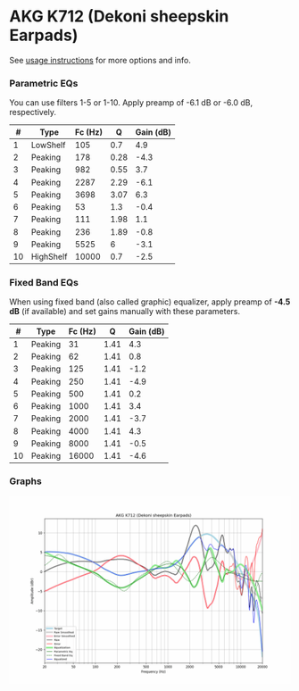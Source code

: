 # AKG K712 (Dekoni sheepskin Earpads)
See [usage instructions](https://github.com/jaakkopasanen/AutoEq#usage) for more options and info.

### Parametric EQs
You can use filters 1-5 or 1-10. Apply preamp of -6.1 dB or -6.0 dB, respectively.

|   # | Type      |   Fc (Hz) |    Q |   Gain (dB) |
|-----|-----------|-----------|------|-------------|
|   1 | LowShelf  |       105 | 0.7  |         4.9 |
|   2 | Peaking   |       178 | 0.28 |        -4.3 |
|   3 | Peaking   |       982 | 0.55 |         3.7 |
|   4 | Peaking   |      2287 | 2.29 |        -6.1 |
|   5 | Peaking   |      3698 | 3.07 |         6.3 |
|   6 | Peaking   |        53 | 1.3  |        -0.4 |
|   7 | Peaking   |       111 | 1.98 |         1.1 |
|   8 | Peaking   |       236 | 1.89 |        -0.8 |
|   9 | Peaking   |      5525 | 6    |        -3.1 |
|  10 | HighShelf |     10000 | 0.7  |        -2.5 |

### Fixed Band EQs
When using fixed band (also called graphic) equalizer, apply preamp of **-4.5 dB** (if available) and set gains manually with these parameters.

|   # | Type    |   Fc (Hz) |    Q |   Gain (dB) |
|-----|---------|-----------|------|-------------|
|   1 | Peaking |        31 | 1.41 |         4.3 |
|   2 | Peaking |        62 | 1.41 |         0.8 |
|   3 | Peaking |       125 | 1.41 |        -1.2 |
|   4 | Peaking |       250 | 1.41 |        -4.9 |
|   5 | Peaking |       500 | 1.41 |         0.2 |
|   6 | Peaking |      1000 | 1.41 |         3.4 |
|   7 | Peaking |      2000 | 1.41 |        -3.7 |
|   8 | Peaking |      4000 | 1.41 |         4.3 |
|   9 | Peaking |      8000 | 1.41 |        -0.5 |
|  10 | Peaking |     16000 | 1.41 |        -4.6 |

### Graphs
![](./AKG%20K712%20(Dekoni%20sheepskin%20Earpads).png)
